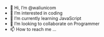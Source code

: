 - 👋 Hi, I’m @waliunicom
- 👀 I’m interested in coding
- 🌱 I’m currently learning JavaScript
- 💞️ I’m looking to collaborate on Programmer
- 📫 How to reach me ...

<!---
waliunicom/waliunicom is a ✨ special ✨ repository because its `README.md` (this file) appears on your GitHub profile.
You can click the Preview link to take a look at your changes.
--->

